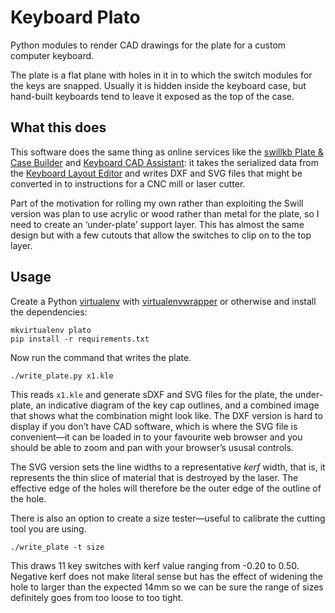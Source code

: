 Keyboard Plato
==============

Python modules to render CAD drawings for the plate for a custom computer keyboard.

The plate is a flat plane with holes in it in to which the switch
modules for the keys are snapped. Usually it is hidden inside the
keyboard case, but hand-built keyboards tend to leave it exposed as the
top of the case.


What this does
--------------

This software does the same thing as online services like the [swillkb Plate &
Case Builder][] and [Keyboard CAD Assistant][]: it takes the serialized
data from the [Keyboard Layout Editor][] and writes DXF and SVG files
that might be converted in to instructions for a CNC mill or laser cutter.

Part of the motivation for rolling my own rather than exploiting the
Swill version was plan to use acrylic or wood rather than metal for the
plate, so I need to create an ‘under-plate’ support layer. This has
almost the same design but with a few cutouts that allow the switches
to clip on to the top layer.


Usage
-----

Create a Python [virtualenv][] with [virtualenvwrapper][] or otherwise and install the dependencies:

    mkvirtualenv plato
    pip install -r requirements.txt

Now run the command that writes the plate.

    ./write_plate.py x1.kle

This reads `x1.kle` and generate sDXF and SVG files for the plate,
the under-plate, an indicative diagram of the key cap outlines,
and a combined image that shows what the combination
might look like. The DXF version is hard to display if you don’t have
CAD software, which is where the SVG file is convenient—it can be
loaded in to your favourite web browser and you should be able to zoom
and pan with your browser’s ususal controls.

The SVG version sets the line widths to a representative _kerf_ width,
that is, it represents the thin slice of material that is destroyed by
the laser. The effective edge of the holes will therefore be the outer
edge of the outline of the hole.

There is also an option to create a size tester—useful to calibrate the
cutting tool you are using.

    ./write_plate -t size

This draws 11 key switches with kerf value ranging from -0.20 to 0.50.
Negative kerf does not make literal sense but has the effect of widening the
hole to larger than the expected 14mm so we can be sure the range of sizes
definitely goes from too loose to too tight.


  [Keyboard CAD Assistant]: http://www.keyboardcad.com/
  [Keyboard Layout Editor]: http://www.keyboard-layout-editor.com/
  [swillkb Plate & Case Builder]: http://builder.swillkb.com/


  [I built a keyboard from scratch]: http://gizmodo.com/i-built-a-keyboard-from-scratch-1649325860

  [virtualenv]: https://virtualenv.pypa.io/en/latest/
  [virtualenvwrapper]: https://virtualenvwrapper.readthedocs.io/en/latest/
